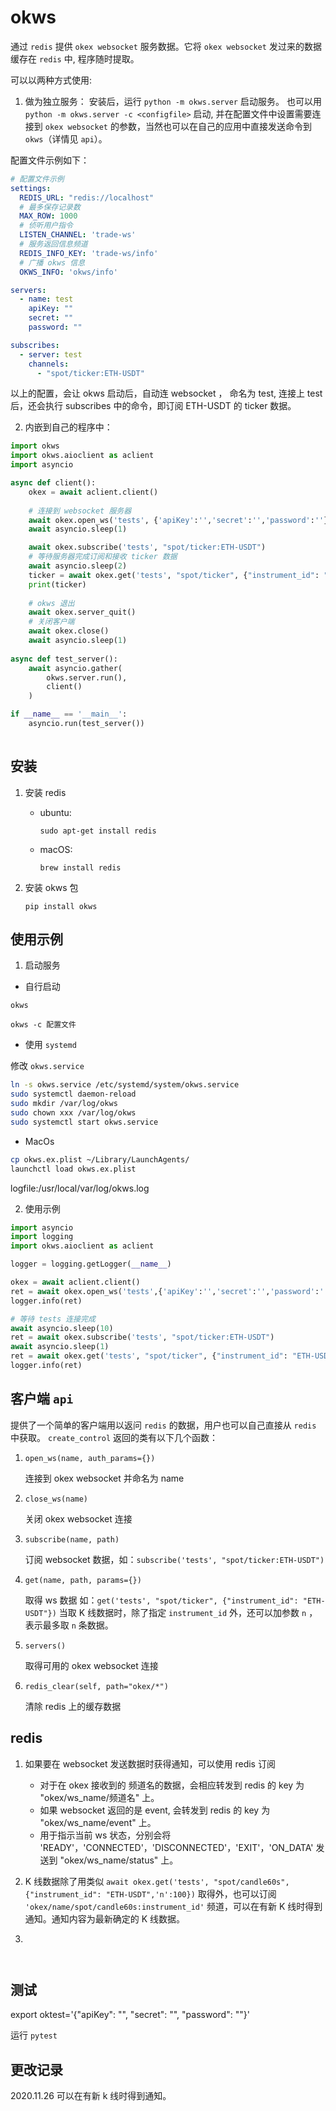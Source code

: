 # okws

通过 `redis` 提供 `okex websocket` 服务数据。它将 `okex websocket` 发过来的数据缓存在 `redis` 中, 程序随时提取。

可以以两种方式使用:

1. 做为独立服务：
   安装后，运行 `python -m okws.server` 启动服务。
   也可以用 `python -m okws.server -c <configfile>` 启动, 并在配置文件中设置需要连接到 `okex websocket` 的参数，当然也可以在自己的应用中直接发送命令到 `okws`（详情见 `api`）。

配置文件示例如下：

```yaml
# 配置文件示例
settings:
  REDIS_URL: "redis://localhost"
  # 最多保存记录数
  MAX_ROW: 1000
  # 侦听用户指令
  LISTEN_CHANNEL: 'trade-ws'
  # 服务返回信息频道
  REDIS_INFO_KEY: 'trade-ws/info'
  # 广播 okws 信息
  OKWS_INFO: 'okws/info'

servers:
  - name: test
    apiKey: ""
    secret: ""
    password: ""

subscribes:
  - server: test
    channels:
      - "spot/ticker:ETH-USDT"
```   
以上的配置，会让 okws 启动后，自动连 websocket ， 命名为 test, 连接上 test 后，还会执行 subscribes 中的命令，即订阅 ETH-USDT 的 ticker 数据。


2. 内嵌到自己的程序中：

```python
import okws
import okws.aioclient as aclient
import asyncio

async def client():
    okex = await aclient.client()
    
    # 连接到 websocket 服务器
    await okex.open_ws('tests', {'apiKey':'','secret':'','password':''})
    await asyncio.sleep(1)

    await okex.subscribe('tests', "spot/ticker:ETH-USDT")
    # 等待服务器完成订阅和接收 ticker 数据
    await asyncio.sleep(2)
    ticker = await okex.get('tests', "spot/ticker", {"instrument_id": "ETH-USDT"})
    print(ticker)
    
    # okws 退出
    await okex.server_quit()
    # 关闭客户端
    await okex.close()
    await asyncio.sleep(1)
   
async def test_server():
    await asyncio.gather(
        okws.server.run(),
        client()
    )

if __name__ == '__main__':
    asyncio.run(test_server())
   
```


## 安装

1. 安装 redis
    * ubuntu: 
    
      `sudo apt-get install redis`
    
    * macOS: 
    
       `brew install redis`    

2. 安装 okws 包

    `pip install okws`

## 使用示例

1. 启动服务

* 自行启动

`okws`

`okws -c 配置文件`

* 使用 `systemd`

修改 `okws.service`
```bash
ln -s okws.service /etc/systemd/system/okws.service
sudo systemctl daemon-reload
sudo mkdir /var/log/okws
sudo chown xxx /var/log/okws
sudo systemctl start okws.service
```

* MacOs

```bash
cp okws.ex.plist ~/Library/LaunchAgents/
launchctl load okws.ex.plist
```
logfile:/usr/local/var/log/okws.log

2. 使用示例

```python
import asyncio
import logging
import okws.aioclient as aclient

logger = logging.getLogger(__name__)

okex = await aclient.client()
ret = await okex.open_ws('tests',{'apiKey':'','secret':'','password':''})  # 连接到 okex websockets
logger.info(ret)

# 等待 tests 连接完成
await asyncio.sleep(10)
ret = await okex.subscribe('tests', "spot/ticker:ETH-USDT")
await asyncio.sleep(1)
ret = await okex.get('tests', "spot/ticker", {"instrument_id": "ETH-USDT"})
logger.info(ret)
```

## 客户端 `api`

提供了一个简单的客户端用以返问 `redis` 的数据，用户也可以自己直接从 `redis` 中获取。
 `create_control` 返回的类有以下几个函数：

1. `open_ws(name, auth_params={})`

    连接到 okex websocket 并命名为 name

2. `close_ws(name)`

    关闭 okex websocket 连接

3. `subscribe(name, path)`

    订阅 websocket 数据，如：`subscribe('tests', "spot/ticker:ETH-USDT")`

4. `get(name, path, params={})`

    取得 ws 数据 如：`get('tests', "spot/ticker", {"instrument_id": "ETH-USDT"})`
    当取 K 线数据时，除了指定 `instrument_id` 外，还可以加参数 `n` ，表示最多取 `n` 条数据。

5. `servers()`

    取得可用的 okex websocket 连接

6. `redis_clear(self, path="okex/*")`
    
    清除 redis 上的缓存数据

## redis

1. 如果要在 websocket 发送数据时获得通知，可以使用 redis 订阅

    * 对于在 okex 接收到的 频道名的数据，会相应转发到 redis 的 key 为 "okex/ws_name/频道名" 上。
    * 如果 websocket 返回的是 event, 会转发到 redis 的 key 为 "okex/ws_name/event" 上。
    * 用于指示当前 ws 状态，分别会将 'READY'，'CONNECTED'，'DISCONNECTED'，'EXIT'，'ON_DATA' 发送到 "okex/ws_name/status" 上。

2. K 线数据除了用类似 `await okex.get('tests', "spot/candle60s", {"instrument_id": "ETH-USDT",'n':100})` 取得外，也可以订阅 `'okex/name/spot/candle60s:instrument_id'` 频道，可以在有新 K 线时得到通知。通知内容为最新确定的 K 线数据。

3. ~~~okws 会向 `settings.OKWS_INFO`（缺省为 'okws/info'）频道发送信号，当 `okws` 重启时，客户端就可以在这个频道收到 `CONNECTED` 信号时重新连接 websocket 及订阅。~~~
 

 
## 测试

export oktest='{"apiKey": "", "secret": "", "password": ""}'

运行 `pytest`

## 更改记录

2020.11.26 可以在有新 k 线时得到通知。

<!--
;## install for dev
;`$ pip install -e .  # 或者 python setup.py develop`
-->
